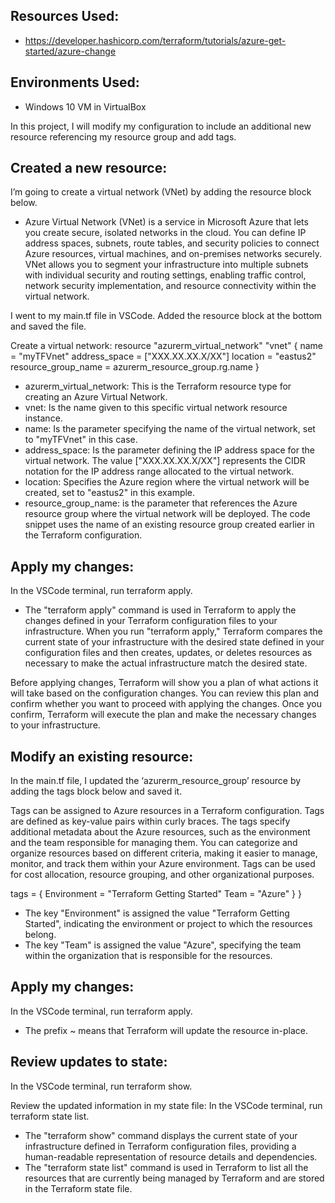 ## Resources Used:
- https://developer.hashicorp.com/terraform/tutorials/azure-get-started/azure-change

## Environments Used:
- Windows 10 VM in VirtualBox

In this project, I will modify my configuration to include an additional new resource referencing my resource group and add tags.
 
## Created a new resource:
I’m going to create a virtual network (VNet) by adding the resource block below.

- Azure Virtual Network (VNet) is a service in Microsoft Azure that lets you create secure, isolated networks in the cloud. You can define IP address spaces, subnets, route tables, and security policies to connect Azure resources, virtual machines, and on-premises networks securely. VNet allows you to segment your infrastructure into multiple subnets with individual security and routing settings, enabling traffic control, network security implementation, and resource connectivity within the virtual network.

I went to my main.tf file in VSCode. Added the resource block at the bottom and saved the file.

Create a virtual network:
resource "azurerm_virtual_network" "vnet" {
  name                = "myTFVnet"
  address_space       = ["XXX.XX.XX.X/XX"]
  location            = "eastus2"
  resource_group_name = azurerm_resource_group.rg.name
}

- azurerm_virtual_network: This is the Terraform resource type for creating an Azure Virtual Network.
- vnet: Is the name given to this specific virtual network resource instance.
- name: Is the parameter specifying the name of the virtual network, set to "myTFVnet" in this case.
- address_space: Is the parameter defining the IP address space for the virtual network. The value ["XXX.XX.XX.X/XX"] represents the CIDR notation for the IP address range allocated to the virtual network.
- location: Specifies the Azure region where the virtual network will be created, set to "eastus2" in this example.
- resource_group_name: is the parameter that references the Azure resource group where the virtual network will be deployed. The code snippet uses the name of an existing resource group created earlier in the Terraform configuration.

 ## Apply my changes:
 In the VSCode terminal, run terraform apply.

- The "terraform apply" command is used in Terraform to apply the changes defined in your Terraform configuration files to your infrastructure. When you run "terraform apply," Terraform compares the current state of your infrastructure with the desired state defined in your configuration files and then creates, updates, or deletes resources as necessary to make the actual infrastructure match the desired state.

Before applying changes, Terraform will show you a plan of what actions it will take based on the configuration changes. You can review this plan and confirm whether you want to proceed with applying the changes. Once you confirm, Terraform will execute the plan and make the necessary changes to your infrastructure.

## Modify an existing resource:
In the main.tf file, I updated the ‘azurerm_resource_group’ resource by adding the tags block below and saved it.

Tags can be assigned to Azure resources in a Terraform configuration. Tags are defined as key-value pairs within curly braces. The tags specify additional metadata about the Azure resources, such as the environment and the team responsible for managing them. You can categorize and organize resources based on different criteria, making it easier to manage, monitor, and track them within your Azure environment. Tags can be used for cost allocation, resource grouping, and other organizational purposes.

  tags = {
     Environment = "Terraform Getting Started"
     Team = "Azure"
  }
}

- The key "Environment" is assigned the value "Terraform Getting Started", indicating the environment or project to which the resources belong.
- The key "Team" is assigned the value "Azure", specifying the team within the organization that is responsible for the resources.

## Apply my changes:
In the VSCode terminal, run terraform apply.

- The prefix ~ means that Terraform will update the resource in-place.

## Review updates to state:
In the VSCode terminal, run terraform show.

Review the updated information in my state file:
In the VSCode terminal, run terraform state list.

- The "terraform show" command displays the current state of your infrastructure defined in Terraform configuration files, providing a human-readable representation of resource details and dependencies.
- The "terraform state list" command is used in Terraform to list all the resources that are currently being managed by Terraform and are stored in the Terraform state file.









